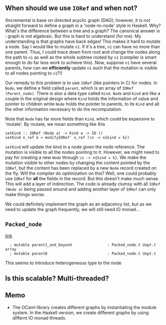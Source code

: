 ## When should we use `IORef` and when not?
(Incremental is base on directed acyclic graph (DAG); however, it is not straight forward to define a graph in a 'node-to-node' style in Haskell. Why? What's the difference between a tree and a graph? The canonical answer is : graph is not algebraic. But this is hard to understand (for me). My understanding is that graphs have back edges! This makes it hard to mutate a node. Say I would like to mutate `n1`. If it's a tree, `n1` can have no more than one parent. Thus, I could trace down from root and change the nodes along the path to `n1` as well as the whole subtree rooted by `n1` (compiler is smart enough to do far less work to achieve this). Now, suppose `n1` have several parents, how can we **efficiently** update `n1` such that the mutation is visible to all nodes pointing to `n1`?!)

Our remedy to this problem is to use `IORef` (like pointers in C) for nodes. In `Node`, we define a field called `parent`, which is an array of `IORef (Parent_node)`. There is also a data type called `Kind`.  `Node` and `Kind` are like a couple in the original design where `Kind` holds the information of value and pointer to children while `Node` holds the pointer to parents, to its `Kind` and all the other information necessary to do the recomputation. 

Note that `Node` has far more fields than `Kind`, which could be expensive to 'mutate'. By mutate, we mean something like this 
```
setKind :: IORef (Node a) -> Kind a -> IO ()
setKind n_ref k = modifyIORef' n_ref (\n -> n{kind = k})
```
`setKind` will update the kind in a node given the node reference. The mutation is visible to all the nodes pointing to it. However, we might need to pay for creating a new `Node` through `\n -> n{kind = k}`. We make the mutation visible to other nodes by changing the content pointed by the `IORef`, but the content has been replaced by a new `Node` record created on the fly. Will the compiler do optimization on this? Well, one could probably use `IORef` for **all** the fields in the record. But this doesn't make much sense. This will add a layer of indirection. The code is already clumsy with all `IORef (Node a)` being passed around and adding another layer of `IORef` can only make things worse.

We could definitely implement the graph as an adjacency list, but as we need to update the graph frequently, we will still need IO monad...

## `Packed_node`
[link](https://github.com/janestreet/incremental/blob/master/src/node.ml#L46)
```
  ; mutable parent1_and_beyond                : Packed_node.t Uopt.t array
  ; mutable parent0                           : Packed_node.t Uopt.t
```
This seems to introduce heterogeneous type to the node

## Is this scalable? Multi-threaded?

## Memo 
* The OCaml library creates different graphs by instantiating the module system. In the Haskell version, we create different graphs by using differnt IO monad threads.

